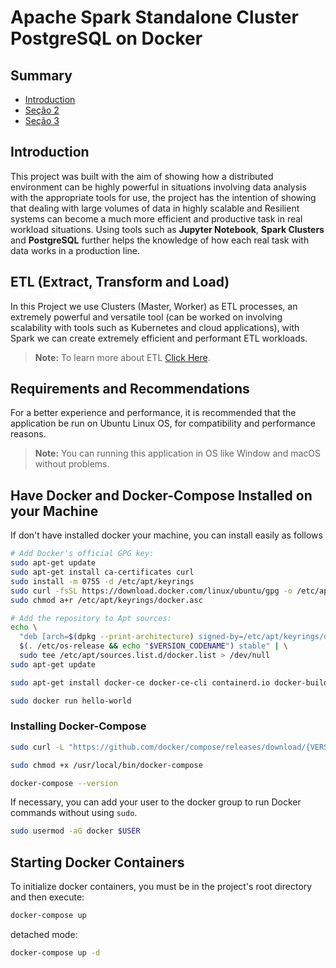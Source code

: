 # Apache Spark Standalone Cluster PostgreSQL on Docker

## Summary 

- [Introduction](#introduction)
- [Seção 2](#seção-2)
- [Seção 3](#seção-3)

## Introduction

This project was built with the aim of showing how a distributed environment can be highly powerful in situations involving data analysis with the appropriate tools for use, the project has the intention of showing that dealing with large volumes of data in highly scalable and Resilient systems can become a much more efficient and productive task in real workload situations. Using tools such as **Jupyter Notebook**, **Spark Clusters** and **PostgreSQL** further helps the knowledge of how each real task with data works in a production line.


## ETL (Extract, Transform and Load)

In this Project we use Clusters (Master, Worker) as ETL processes, an extremely powerful and versatile tool (can be worked on involving scalability with tools such as Kubernetes and cloud applications), with Spark we can create extremely efficient and performant ETL workloads.

> **Note:** To learn more about ETL [Click Here](https://www.oracle.com/ph/integration/what-is-etl/).


## Requirements and Recommendations

For a better experience and performance, it is recommended that the application be run on Ubuntu Linux OS, for compatibility and performance reasons.
>**Note:** You can running this application in OS like Window and macOS without problems.

## Have Docker and Docker-Compose Installed on your Machine 

If don't have installed docker your machine, you can install easily as follows

```bash
# Add Docker's official GPG key:
sudo apt-get update
sudo apt-get install ca-certificates curl
sudo install -m 0755 -d /etc/apt/keyrings
sudo curl -fsSL https://download.docker.com/linux/ubuntu/gpg -o /etc/apt/keyrings/docker.asc
sudo chmod a+r /etc/apt/keyrings/docker.asc

# Add the repository to Apt sources:
echo \
  "deb [arch=$(dpkg --print-architecture) signed-by=/etc/apt/keyrings/docker.asc] https://download.docker.com/linux/ubuntu \
  $(. /etc/os-release && echo "$VERSION_CODENAME") stable" | \
  sudo tee /etc/apt/sources.list.d/docker.list > /dev/null
sudo apt-get update
```
```bash
sudo apt-get install docker-ce docker-ce-cli containerd.io docker-buildx-plugin docker-compose-plugin
```

```bash
sudo docker run hello-world
```

### Installing Docker-Compose

```bash
sudo curl -L "https://github.com/docker/compose/releases/download/{VERSION}/docker-compose-$(uname -s)-$(uname -m)" -o /usr/local/bin/docker-compose
```

```bash
sudo chmod +x /usr/local/bin/docker-compose
```

```bash
docker-compose --version
```

If necessary, you can add your user to the docker group to run Docker commands without using `sudo`.

```bash
sudo usermod -aG docker $USER
```
## Starting Docker Containers

To initialize docker containers, you must be in the project's root directory and then execute:

```bash
docker-compose up
```

detached mode:

```bash
docker-compose up -d
```











